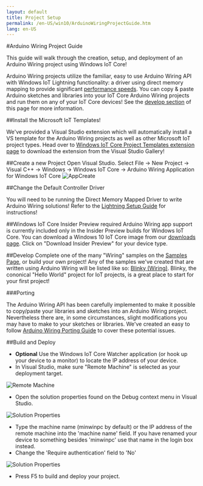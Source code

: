 ```yaml
---
layout: default
title: Project Setup
permalink: /en-US/win10/ArduinoWiringProjectGuide.htm
lang: en-US
---
```


#Arduino Wiring Project Guide

This guide will walk through the creation, setup, and deployment of an Arduino Wiring project using Windows IoT Core!

Arduino Wiring projects utilize the familiar, easy to use Arduino Wiring API with Windows IoT Lightning functionality: a driver using direct memory mapping to provide significant [performance speeds]({{site.baseurl}}/{{page.lang}}/win10/LightningPerformance.htm). You can copy & paste Arduino sketches and libraries into your IoT Core Arduino Wiring projects and run them on any of your IoT Core devices! See the <a href="#develop">develop section</a> of this page for more information.

##Install the Microsoft IoT Templates!

We've provided a Visual Studio extension which will automatically install a VS template for the Arduino Wiring projects as well as other Microsoft IoT project types. Head over to [Windows IoT Core Project Templates extension page](https://visualstudiogallery.msdn.microsoft.com/55b357e1-a533-43ad-82a5-a88ac4b01dec) to download the extension from the Visual Studio Gallery!

##Create a new Project
Open Visual Studio. Select File -> New Project -> Visual C++ -> Windows -> Windows IoT Core -> Arduino Wiring Application for Windows IoT Core
![AppCreate]({{site.baseurl}}/Resources/images/arduino_wiring/appcreate.png)

##Change the Default Controller Driver

You will need to be running the Direct Memory Mapped Driver to write Arduino Wiring solutions! Refer to the [Lightning Setup Guide]({{site.baseurl}}/{{page.lang}}/win10/LightningSetup.htm) for instructions!

##Windows IoT Core Insider Preview required
Arduino Wiring app support is currently included only in the Insider Preview builds for Windows IoT Core.
You can download a Windows 10 IoT Core image from our [downloads page]({{site.baseurl}}/{{page.lang}}/Downloads.htm ). Click on "Download Insider Preview" for your device type.

<A name="develop"></a>

##Develop
Complete one of the many "Wiring" samples on the [Samples Page]({{site.baseurl}}/{{page.lang}}/win10/StartCoding.htm), or build your own project! Any of the samples we've created that are written using Arduino Wiring will be listed like so: [Blinky (Wiring)]({{site.baseurl}}/{{page.lang}}/win10/samples/arduino-wiring/HelloBlinky.htm). Blinky, the cononical "Hello World" project for IoT projects, is a great place to start for your first project!

###Porting

The Arduino Wiring API has been carefully implemented to make it possible to copy/paste your libraries and sketches into an Arduino Wiring project. Nevertheless there are, in some circumstances, slight modifications you may have to make to your sketches or libraries. We've created an easy to follow [Arduino Wiring Porting Guide]({{site.baseurl}}/{{page.lang}}/win10/ArduinoWiringPortingGuide.htm) to cover these potential issues.

##Build and Deploy

- **Optional** Use the Windows IoT Core Watcher application (or hook up your device to a monitor) to locate the IP address of your device.
- In Visual Studio, make sure "Remote Machine" is selected as your deployment target.

![Remote Machine]({{site.baseurl}}/Resources/images/arduino_wiring/wiringapp_remotemachine.png)

- Open the solution properties found on the Debug context menu in Visual Studio.

![Solution Properties]({{site.baseurl}}/Resources/images/arduino_wiring/wiringapp_properties.png)

- Type the machine name (minwinpc by default) or the IP address of the remote machine into the 'machine name' field. If you have renamed your device to something besides 'minwinpc' use that name in the login box instead.
- Change the 'Require authentication' field to 'No'

![Solution Properties]({{site.baseurl}}/Resources/images/arduino_wiring/wiringapp_properties2.png)


- Press F5 to build and deploy your project.
